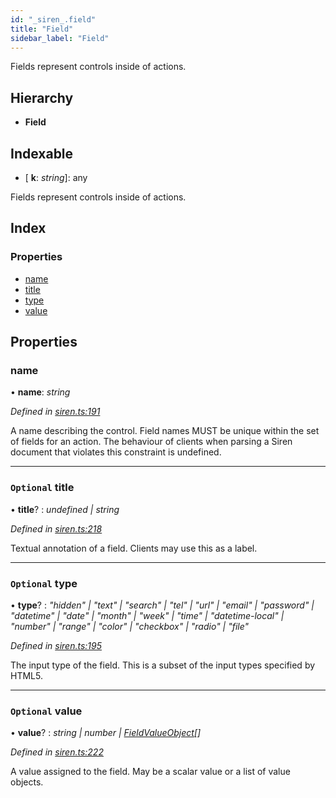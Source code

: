 ```yaml
---
id: "_siren_.field"
title: "Field"
sidebar_label: "Field"
---
```


Fields represent controls inside of actions.

## Hierarchy

* **Field**

## Indexable

* \[ **k**: *string*\]: any

Fields represent controls inside of actions.

## Index

### Properties

* [name](_siren_.field.md#name)
* [title](_siren_.field.md#optional-title)
* [type](_siren_.field.md#optional-type)
* [value](_siren_.field.md#optional-value)

## Properties

###  name

• **name**: *string*

*Defined in [siren.ts:191](https://github.com/comit-network/comit-js-sdk/blob/d186ad0/src/siren.ts#L191)*

A name describing the control. Field names MUST be unique within the set of fields for an action. The behaviour of clients when parsing a Siren document that violates this constraint is undefined.

___

### `Optional` title

• **title**? : *undefined | string*

*Defined in [siren.ts:218](https://github.com/comit-network/comit-js-sdk/blob/d186ad0/src/siren.ts#L218)*

Textual annotation of a field. Clients may use this as a label.

___

### `Optional` type

• **type**? : *"hidden" | "text" | "search" | "tel" | "url" | "email" | "password" | "datetime" | "date" | "month" | "week" | "time" | "datetime-local" | "number" | "range" | "color" | "checkbox" | "radio" | "file"*

*Defined in [siren.ts:195](https://github.com/comit-network/comit-js-sdk/blob/d186ad0/src/siren.ts#L195)*

The input type of the field. This is a subset of the input types specified by HTML5.

___

### `Optional` value

• **value**? : *string | number | [FieldValueObject](_siren_.fieldvalueobject.md)[]*

*Defined in [siren.ts:222](https://github.com/comit-network/comit-js-sdk/blob/d186ad0/src/siren.ts#L222)*

A value assigned to the field.  May be a scalar value or a list of value objects.
